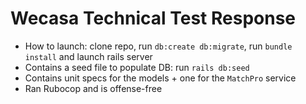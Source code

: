 <h1>Wecasa Technical Test Response</h1>

- How to launch: clone repo, run `db:create db:migrate`, run `bundle install` and launch rails server
- Contains a seed file to populate DB: run `rails db:seed`
- Contains unit specs for the models + one for the `MatchPro` service
- Ran Rubocop and is offense-free
